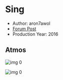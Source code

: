 # Sing

* Author: aron7awol
* [Forum Post](https://www.avsforum.com/threads/bass-eq-for-filtered-movies.2995212/post-57024634)
* Production Year: 2016

## Atmos

![img 0](https://i.imgur.com/6XQKYAK.jpg)

![img 0](https://i.imgur.com/PXLjJEX.jpg)

